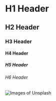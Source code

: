 # H1 Header
## H2 Header
### H3 Header
#### H4 Header
##### H5 Header
###### H6 Header

![Images of Unsplash](https://images.unsplash.com/photo-1518141532615-4305c9f914c9?q=80&w=389&auto=format&fit=crop&ixlib=rb-4.0.3&ixid=M3wxMjA3fDB8MHxwaG90by1wYWdlfHx8fGVufDB8fHx8fA%3D%3D)
